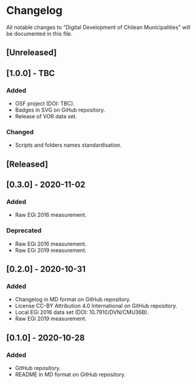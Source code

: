 # Changelog
All notable changes to "Digital Development of Chilean Municipalities" will be documented in this file.

## [Unreleased]

## [1.0.0] - TBC
### Added
- OSF project (DOI: TBC).
- Badges in SVG on GiHub repository.
- Release of VOR data set.
### Changed
- Scripts and folders names standardisation.

## [Released]

## [0.3.0] - 2020-11-02
### Added
- Raw EGi 2016 measurement.
### Deprecated
- Raw EGi 2016 measurement.
- Raw EGi 2019 measurement.

## [0.2.0] - 2020-10-31
### Added
- Changelog in MD format on GitHub repository.
- License CC-BY Attribution 4.0 International on GitHub repository.
- Local EGi 2016 data set (DOI: 10.7910/DVN/CMU36B).
- Raw EGi 2019 measurement.

## [0.1.0] - 2020-10-28
### Added
- GitHub repository.
- README in MD format on GitHub repository.